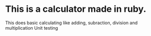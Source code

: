 # This is a calculator made in ruby.
This does basic calculating like adding, subraction, division and multiplication
Unit testing
